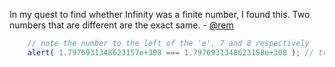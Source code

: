 In my quest to find whether Infinity was a finite number, I found this. Two numbers that are different are the exact same. - [@rem](http://twitter.com/rem)

``` javascript
    // note the number to the left of the 'e', 7 and 8 respectively
    alert( 1.7976931348623157e+308 === 1.7976931348623158e+308 ); // true!
```
